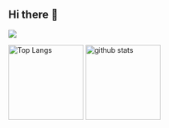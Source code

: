 ## Hi there 👋
![](http://github-profile-summary-cards.vercel.app/api/cards/profile-details?username=yuzukq&theme=graywhite)

<p align="left"> 
  
  <img alt="Top Langs" height="150px" src="(http://github-profile-summary-cards.vercel.app/api/cards/most-commit-language?username=yuzukq&theme=graywhite" />
  <img alt="github stats" height="150px" src="http://github-profile-summary-cards.vercel.app/api/cards/stats?username=yuzukq&theme=graywhite" />
</p>


<!--
**yuzukq/yuzukq** is a ✨ _special_ ✨ repository because its `README.md` (this file) appears on your GitHub profile.


<p align="left"> 
  
  <img alt="Top Langs" height="150px" src="https://github-readme-stats.vercel.app/api/top-langs/?username=yuzukq&layout=compact&count_private=true&show_icons=true&theme=tokyonight" />
  <img alt="github stats" height="150px" src="https://github-readme-stats.vercel.app/api?username=yuzukq&count_private=true&show_icons=true&show_icons=true&theme=tokyonight" />
</p>


Here are some ideas to get you started:

- 🔭 I’m currently working on ...
- 🌱 I’m currently learning ...
- 👯 I’m looking to collaborate on ...
- 🤔 I’m looking for help with ...
- 💬 Ask me about ...
- 📫 How to reach me: ...
- 😄 Pronouns: ...
- ⚡ Fun fact: ...
-->
